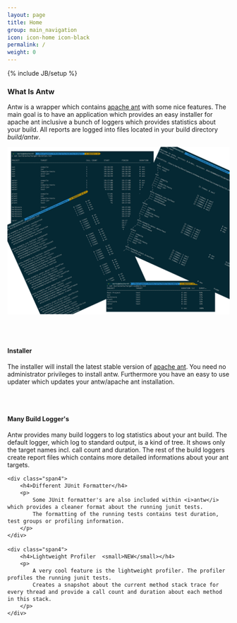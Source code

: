 ```yaml
---
layout: page
title: Home
group: main_navigation
icon: icon-home icon-black
permalink: /
weight: 0
---
```

{% include JB/setup %}


<div class="row-fluid">
	<div class="span5">
		<h3>What Is Antw</h3>
		<p>
			Antw is a wrapper which contains <a href="http://ant.apache.org">apache ant</a> with some nice features.
			The main goal is to have an application which provides an easy installer for apache ant inclusive a bunch of loggers which provides statistics about your build.
			All reports are logged into files located in your build directory <em>build/antw</em>.
		</p>
	</div>
	<div class="span7">
<a href="collage.png" class="thumbnail">
                      <img src="collage.png" alt="">
                    </a>
		<!--<ul class="thumbnails">
		  <li class="span2">
		    <a href="collage.png" class="thumbnail">
		      <img src="collage.png" alt="">
		    </a>
		  </li>
		</ul-->
	</div>
</div>



<div class="row-fluid">&nbsp;</div>
<div class="row-fluid">&nbsp;</div>
<div class="row-fluid">&nbsp;</div>

<div class="row-fluid">
	<div class="span4">
		<h4>Installer</h4>
		<p>
			The installer will install the latest stable version of <a href="http://ant.apache.org">apache ant</a>. 
			You need no administrator privileges to install antw. 
			Furthermore you have an easy to use updater which updates your antw/apache ant installation.    		
		</p>
	</div>
	<div class="span4">&nbsp;</div>
	<div class="span4">&nbsp;</div>
</div>

<div class="row-fluid">
	<div class="span4">
		<h4>Many Build Logger's</h4>
		<p>
			Antw provides many build loggers to log statistics about your ant build. The default logger, which log to standard output, is a kind of tree. 
			It shows only the target names incl. call count and duration. 
			The rest of the build loggers create report files which contains more detailed informations about your ant targets. 		
		</p>
	</div>
	
	<div class="span4">
		<h4>Different JUnit Formatter</h4>
		<p>
			Some JUnit formatter's are also included within <i>antw</i> which provides a cleaner format about the running junit tests.
			The formatting of the running tests contains test duration, test groups or profiling information.
		</p>
	</div>

	<div class="span4">
		<h4>Lightweight Profiler  <small>NEW</small></h4>
		<p>
			A very cool feature is the lightweight profiler. The profiler profiles the running junit tests.
			Creates a snapshot about the current method stack trace for every thread and provide a call count and duration about each method in this stack.
		</p>	
	</div>
</div>


